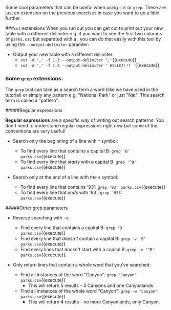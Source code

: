 Some cool parameters that can be useful when using `cut` or `grep`.  These are just
an extension on the previous exercises in case you want to go a little further.  

###`cut` extensions
When you run cut you can get cut to print out your new table with a different 
 delimiter  e.g. if you want to see the first two columns of `parks.csv` but separated with a ;
you can do that easily with this tool by using the `--output-delimiter` paramter:

* Output your new table with a different delimiter:
    * `cut -d ',' -f 1-3 --output-delimiter ';'`{{execute}}
    * `cut -d ',' -f 1-3 --output-delimiter ' HELLO!!!! '`{{execute}}

### Some `grep` extensions:
The `grep` tool can take as a search term a word (like we have used in the tutorial) 
or simply any pattern e.g. "National Park" or just "Nat".  This search term is called 
a "pattern".  

#####Regular expressions

**Regular expressions** are a specific way of writing out search patterns. 
You don't need to understand regular expressions right now but some of the conventions 
are very useful!

* Search only the beginning of a line with `^` symbol:
    * To find every line that contains a capital B: `grep 'B' parks.csv`{{execute}}
    * To find every line that *starts* with a capital B: `grep '^B' parks.csv`{{execute}}

* Search only at the end of a line with the `$` symbol:
    * To find every line that contains '93': `grep '93' parks.csv`{{execute}}
    * To find every line that *ends* with '93': `grep '93$' parks.csv`{{execute}}

#####Other grep parameters

* Reverse searching with `-v`:
    * Find every line that contains a capital B: `grep 'B' parks.csv`{{execute}}
    * Find every line that *doesn't* contain a capital B: `grep -v 'B' parks.csv`{{execute}}
    * Find every lines that *doesn't* start with a capital B: `grep -v '^B' parks.csv`{{execute}}.
    
* Only return lines that contain a whole word that you've searched:
    * Find all instances of the word "Canyon": `grep "Canyon" parks.csv`{{execute}}
        * This will return 5 results - 4 Canyons and one Canyonlands
    * Find all instances of the whole word "Canyon": `grep -w "Canyon" parks.csv`{{execute}}
        * This will return 4 results - no more Canyonlands, only Canyon.
